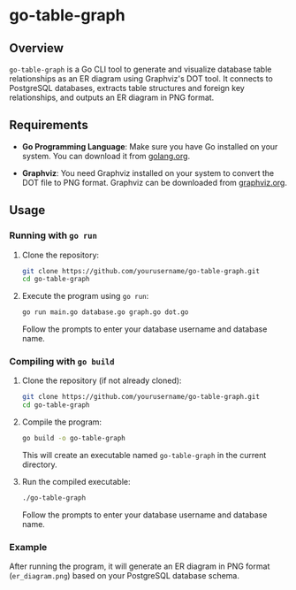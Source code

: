 # go-table-graph

## Overview

`go-table-graph` is a Go CLI tool to generate and visualize database table relationships as an ER diagram using Graphviz's DOT tool. It connects to PostgreSQL databases, extracts table structures and foreign key relationships, and outputs an ER diagram in PNG format.

## Requirements

- **Go Programming Language**: Make sure you have Go installed on your system. You can download it from [golang.org](https://golang.org/dl/).

- **Graphviz**: You need Graphviz installed on your system to convert the DOT file to PNG format. Graphviz can be downloaded from [graphviz.org](https://graphviz.org/download/).

## Usage

### Running with `go run`

1. Clone the repository:

   ```bash
   git clone https://github.com/yourusername/go-table-graph.git
   cd go-table-graph
   ```

2. Execute the program using `go run`:

   ```bash
   go run main.go database.go graph.go dot.go
   ```

   Follow the prompts to enter your database username and database name.

### Compiling with `go build`

1. Clone the repository (if not already cloned):

   ```bash
   git clone https://github.com/yourusername/go-table-graph.git
   cd go-table-graph
   ```

2. Compile the program:

   ```bash
   go build -o go-table-graph
   ```

   This will create an executable named `go-table-graph` in the current directory.

4. Run the compiled executable:

   ```bash
   ./go-table-graph
   ```

   Follow the prompts to enter your database username and database name.

### Example

After running the program, it will generate an ER diagram in PNG format (`er_diagram.png`) based on your PostgreSQL database schema.
